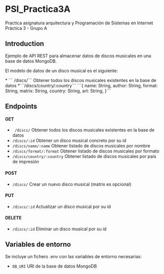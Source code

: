 # PSI_Practica3A
Practica asignatura arquitectura y Programación de Sistemas en Internet Práctica 3 - Grupo A

## Introduction
Ejemplo de API REST para almacenar datos de discos musicales en una base de datos MongoDB.
<p>El modelo de datos de un disco musical es el siguiente: </p>
* ``` /discs/``` Obtener todos los discos musicales existentes en la base de datos
  *```/discs/country/:country``` 
  ```{
  name: String,
  author: String,
  format: String,
  matrix: String,
  country: String,
  art: String,
}```

## Endpoints
#### GET
* ``` /discs/``` Obtener todos los discos musicales existentes en la base de datos
* ```/discs/:id``` Obtener un disco musical concreto por su id
* ```/discs/name/:name``` Obtener listado de discos musicales por nombre
* ```/discs/format/:format``` Obtener listado de discos musicales por formato
* ```/discs/country/:country``` Obtener listado de discos musicales por pais de impresión

#### POST
* ```/discs/``` Crear un nuevo disco musical (matrix es opcional)

#### PUT
* ```/discs/:id``` Actualizar un disco musical por su id

#### DELETE
* ```/discs/:id``` Eliminar un disco musical por su id

## Variables de entorno
Se incluye un fichero .env con las variables de entorno necesarias:
* ```DB_URI``` URI de la base de datos MongoDB

